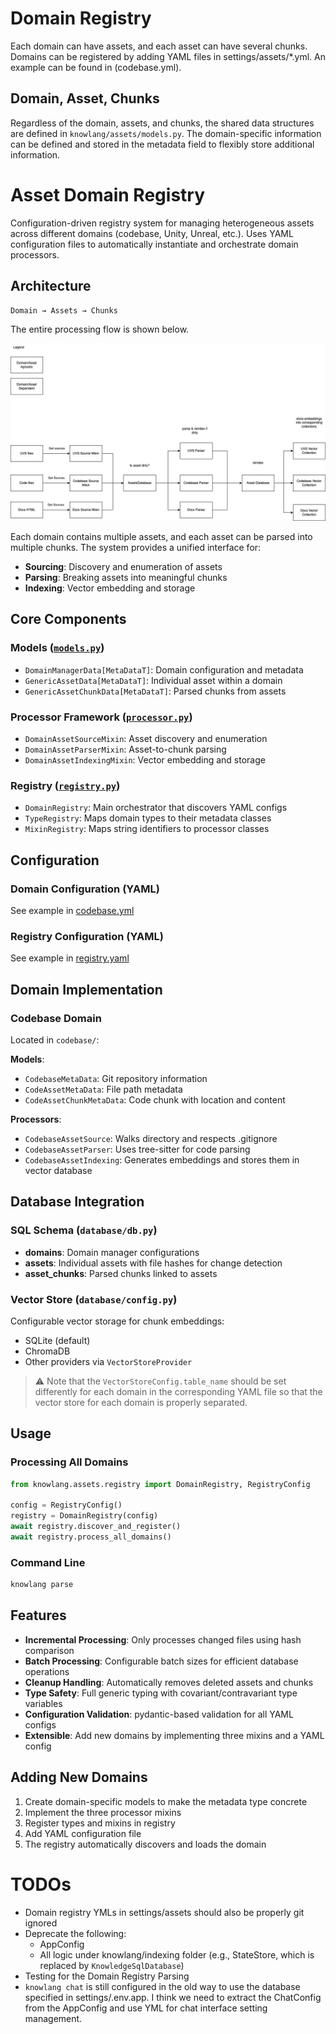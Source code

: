 # Domain Registry

Each domain can have assets, and each asset can have several chunks.
Domains can be registered by adding YAML files in settings/assets/\*.yml. An example can be found in (codebase.yml).

## Domain, Asset, Chunks

Regardless of the domain, assets, and chunks, the shared data structures are defined in `knowlang/assets/models.py`.
The domain-specific information can be defined and stored in the metadata field to flexibly store additional information.

# Asset Domain Registry

Configuration-driven registry system for managing heterogeneous assets across different domains (codebase, Unity, Unreal, etc.). Uses YAML configuration files to automatically instantiate and orchestrate domain processors.

## Architecture

```
Domain → Assets → Chunks
```

The entire processing flow is shown below.

![Domain,Asset,Registry](knowlang/assets/DomainAssetChunk.jpg)

Each domain contains multiple assets, and each asset can be parsed into multiple chunks. The system provides a unified interface for:

- **Sourcing**: Discovery and enumeration of assets
- **Parsing**: Breaking assets into meaningful chunks
- **Indexing**: Vector embedding and storage

## Core Components

### Models ([`models.py`](knowlang/assets/models.py))

- `DomainManagerData[MetaDataT]`: Domain configuration and metadata
- `GenericAssetData[MetaDataT]`: Individual asset within a domain
- `GenericAssetChunkData[MetaDataT]`: Parsed chunks from assets

### Processor Framework ([`processor.py`](knowlang/assets/processor.py))

- `DomainAssetSourceMixin`: Asset discovery and enumeration
- `DomainAssetParserMixin`: Asset-to-chunk parsing
- `DomainAssetIndexingMixin`: Vector embedding and storage

### Registry ([`registry.py`](knowlang/assets/registry.py))

- `DomainRegistry`: Main orchestrator that discovers YAML configs
- `TypeRegistry`: Maps domain types to their metadata classes
- `MixinRegistry`: Maps string identifiers to processor classes

## Configuration

### Domain Configuration (YAML)

See example in [codebase.yml](../../settings/assets/codebase_example.yaml)

### Registry Configuration (YAML)

See example in [registry.yaml](../../settings/registry_example.yaml)

## Domain Implementation

### Codebase Domain

Located in `codebase/`:

**Models**:

- `CodebaseMetaData`: Git repository information
- `CodeAssetMetaData`: File path metadata
- `CodeAssetChunkMetaData`: Code chunk with location and content

**Processors**:

- `CodebaseAssetSource`: Walks directory and respects .gitignore
- `CodebaseAssetParser`: Uses tree-sitter for code parsing
- `CodebaseAssetIndexing`: Generates embeddings and stores them in vector database

## Database Integration

### SQL Schema (`database/db.py`)

- **domains**: Domain manager configurations
- **assets**: Individual assets with file hashes for change detection
- **asset_chunks**: Parsed chunks linked to assets

### Vector Store (`database/config.py`)

Configurable vector storage for chunk embeddings:

- SQLite (default)
- ChromaDB
- Other providers via `VectorStoreProvider`

> ⚠️ Note that the `VectorStoreConfig.table_name` should be set differently for each domain in the corresponding YAML file so that the vector store for each domain is properly separated.

## Usage

### Processing All Domains

```python
from knowlang.assets.registry import DomainRegistry, RegistryConfig

config = RegistryConfig()
registry = DomainRegistry(config)
await registry.discover_and_register()
await registry.process_all_domains()
```

### Command Line

```bash
knowlang parse
```

## Features

- **Incremental Processing**: Only processes changed files using hash comparison
- **Batch Processing**: Configurable batch sizes for efficient database operations
- **Cleanup Handling**: Automatically removes deleted assets and chunks
- **Type Safety**: Full generic typing with covariant/contravariant type variables
- **Configuration Validation**: pydantic-based validation for all YAML configs
- **Extensible**: Add new domains by implementing three mixins and a YAML config

## Adding New Domains

1. Create domain-specific models to make the metadata type concrete
2. Implement the three processor mixins
3. Register types and mixins in registry
4. Add YAML configuration file
5. The registry automatically discovers and loads the domain

##

# TODOs

- Domain registry YMLs in settings/assets should also be properly git ignored
- Deprecate the following:
  - AppConfig
  - All logic under knowlang/indexing folder (e.g., StateStore, which is replaced by `KnowledgeSqlDatabase`)
- Testing for the Domain Registry Parsing
- `knowlang chat` is still configured in the old way to use the database specified in settings/.env.app. I think we need to extract the ChatConfig from the AppConfig and use YML for chat interface setting management.
